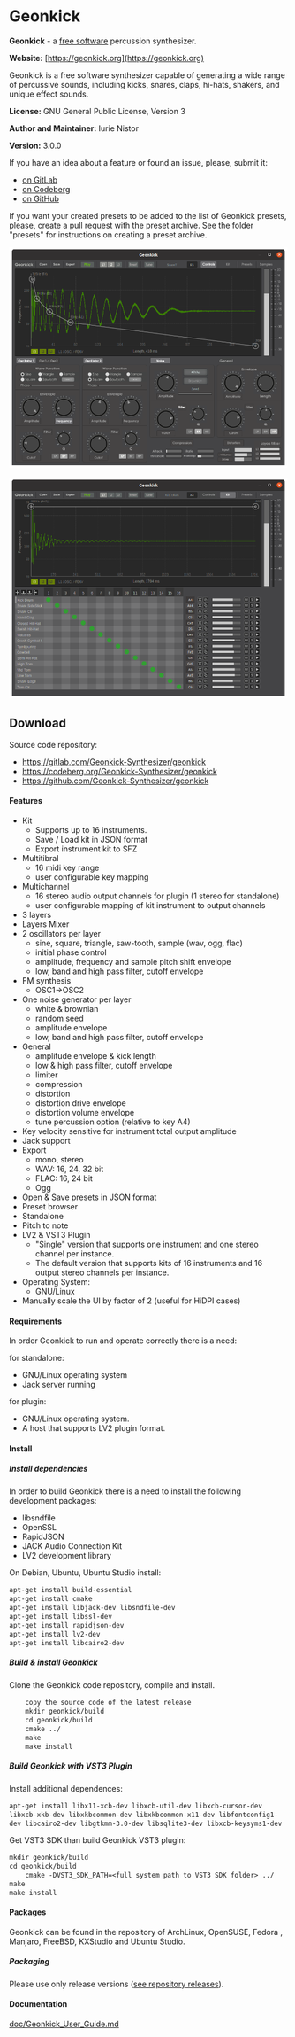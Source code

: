 # Geonkick

**Geonkick** - a [free software](https://www.gnu.org/philosophy/free-sw.en.html) percussion synthesizer.

**Website:** [https://geonkick.org](https://geonkick.org)

Geonkick is a free software synthesizer capable of generating
a wide range of percussive sounds, including kicks, snares,
claps, hi-hats, shakers, and unique effect sounds.

**License:** GNU General Public License, Version 3

**Author and Maintainer:** Iurie Nistor

**Version:** 3.0.0

If you have an idea about a feature or found an issue, please, submit it:

- [on GitLab](https://gitlab.com/Geonkick-Synthesizer/geonkick/issues)
- [on Codeberg](https://codeberg.org/Geonkick-Synthesizer/geonkick/issues)
- [on GitHub](https://github.com/Geonkick-Synthesizer/geonkick/issues)

If you want your created presets to be added to the list of Geonkick presets, please, create a pull request
with the preset archive.
See the folder "presets" for instructions on creating a preset archive.

![Screenshot](data/screenshot.png)

![Screenshot](data/screenshot_kit.png)

## Download

Source code repository:

- https://gitlab.com/Geonkick-Synthesizer/geonkick
- https://codeberg.org/Geonkick-Synthesizer/geonkick
- https://github.com/Geonkick-Synthesizer/geonkick

#### Features

* Kit
   - Supports up to 16 instruments.
   - Save / Load kit in JSON format
   - Export instrument kit to SFZ
* Multitibral
   - 16 midi key range
   - user configurable key mapping
* Multichannel
   - 16 stereo audio output channels for plugin (1 stereo for standalone)
   - user configurable mapping of kit instrument to output channels
* 3 layers
* Layers Mixer
* 2 oscillators per layer
     - sine, square, triangle, saw-tooth, sample (wav, ogg, flac)
     - initial phase control
     - amplitude, frequency and sample pitch shift envelope
     - low, band and high pass filter, cutoff envelope
* FM synthesis
     - OSC1->OSC2
* One noise generator per layer
     - white & brownian
     - random seed
     - amplitude envelope
     - low, band and high pass filter, cutoff envelope
* General
     - amplitude envelope & kick length
     - low & high pass filter, cutoff envelope
     - limiter
     - compression
     - distortion
     - distortion drive envelope
     - distortion volume envelope
     - tune percussion option (relative to key A4)
* Key velocity sensitive for instrument total output amplitude
* Jack support
* Export
     - mono, stereo
     - WAV: 16, 24, 32 bit
     - FLAC: 16, 24 bit
     - Ogg
* Open & Save presets in JSON format
* Preset browser
* Standalone
* Pitch to note
* LV2 & VST3 Plugin
     - "Single" version that supports one
       instrument and one stereo channel per instance.
     - The default version that supports kits of 16 instruments
       and 16 output stereo channels per instance.
* Operating System:
     - GNU/Linux
* Manually scale the UI by factor of 2 (useful for HiDPI cases)

#### Requirements

In order Geonkick to run and operate correctly there is a need:

for standalone:

* GNU/Linux operating system
* Jack server running

for plugin:

 * GNU/Linux operating system.
 * A host that supports LV2 plugin format.

#### Install

##### Install dependencies

In order to build Geonkick there is a need to install
the following development packages:

* libsndfile
* OpenSSL
* RapidJSON
* JACK Audio Connection Kit
* LV2 development library

On Debian, Ubuntu, Ubuntu Studio install:

    apt-get install build-essential
    apt-get install cmake
    apt-get install libjack-dev libsndfile-dev
    apt-get install libssl-dev
    apt-get install rapidjson-dev
    apt-get install lv2-dev
    apt-get install libcairo2-dev

##### Build & install Geonkick

Clone the Geonkick code repository, compile and install.

        copy the source code of the latest release
        mkdir geonkick/build
        cd geonkick/build
        cmake ../
        make
        make install

##### Build Geonkick with VST3 Plugin

Install additional dependences:

    apt-get install libx11-xcb-dev libxcb-util-dev libxcb-cursor-dev libxcb-xkb-dev libxkbcommon-dev libxkbcommon-x11-dev libfontconfig1-dev libcairo2-dev libgtkmm-3.0-dev libsqlite3-dev libxcb-keysyms1-dev


Get VST3 SDK than build Geonkick VST3 plugin:

	mkdir geonkick/build
	cd geonkick/build
        cmake -DVST3_SDK_PATH=<full system path to VST3 SDK folder> ../
	make
	make install

#### Packages

Geonkick can be found in the repository of ArchLinux, OpenSUSE, Fedora
, Manjaro, FreeBSD, KXStudio and Ubuntu Studio.

##### Packaging

Please use only release versions ([see repository releases](https://gitlab.com/Geonkick-Synthesizer/geonkick/-/releases)).

#### Documentation

 [doc/Geonkick_User_Guide.md](doc/Geonkick_User_Guide.md)
